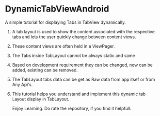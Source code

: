 # DynamicTabViewAndroid
A simple tutorial for displaying Tabs in TabView dynamically.
1. A tab layout is used to show  the content associated with the respective tabs and lets the user quickly change between content views.
2. These content views are often held in a ViewPager.
3. The Tabs inside TabLayout cannot be always static and same
4. Based on development requirement they can be changed, new can be added, existing can be removed.
5. The TabLayout tabs data can be get as Raw data from app itsef or from Any Api's.
6. This tutorial helps you understand and implement this dynamic tab Layout display in TabLayout.
    
    Enjoy Learning. Do rate the repository, if you find it helpfull.
